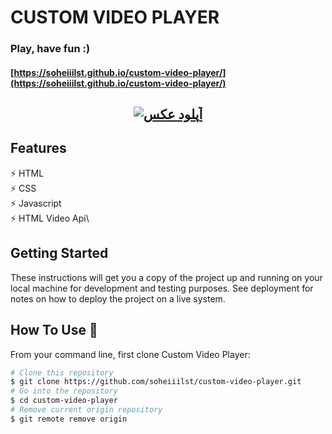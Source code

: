 # CUSTOM VIDEO PLAYER

### Play, have fun :) 
#### [https://soheiiilst.github.io/custom-video-player/](https://soheiiilst.github.io/custom-video-player/)
<h2 align="center">
  <a href="http://uupload.ir/files/p951_custom-video-player.png" target="_blank"><img src="http://uupload.ir/files/p951_custom-video-player.png" border="0" alt="آپلود عکس" /></a>
  <br>
</h2>

## Features

⚡️ HTML\
⚡️ CSS\
⚡️ Javascript\
⚡️ HTML Video Api\

## Getting Started

These instructions will get you a copy of the project up and running on your local machine for development and testing purposes. See deployment for notes on how to deploy the project on a live system.

## How To Use 🔧

From your command line, first clone Custom Video Player:

```bash
# Clone this repository
$ git clone https://github.com/soheiiilst/custom-video-player.git
# Go into the repository
$ cd custom-video-player
# Remove current origin repository
$ git remote remove origin
```
